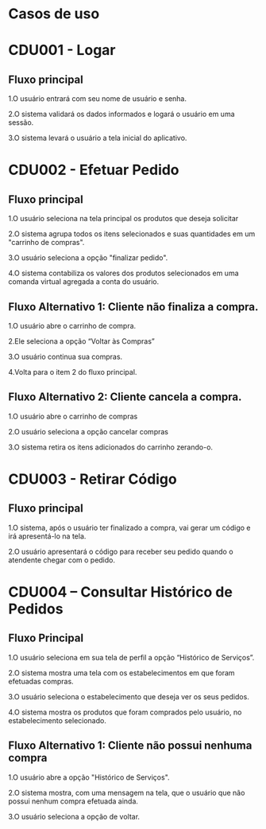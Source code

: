 # Casos de uso

# CDU001 - Logar

## Fluxo principal
1.O usuário entrará com seu nome de usuário e senha.

2.O sistema validará os dados informados e logará o usuário em uma sessão.

3.O sistema levará o usuário a tela inicial do aplicativo.

# CDU002 - Efetuar Pedido

## Fluxo principal
1.O usuário seleciona na tela principal os produtos que deseja solicitar

2.O sistema agrupa todos os itens selecionados e suas quantidades em um "carrinho de compras".

3.O usuário seleciona a opção "finalizar pedido".

4.O sistema contabiliza os valores dos produtos selecionados em uma comanda virtual agregada a conta do usuário.

  ## Fluxo Alternativo 1: Cliente não finaliza a compra.
  1.O usuário abre o carrinho de compra.
   
  2.Ele seleciona a opção “Voltar às Compras”
  
  3.O usuário continua sua compras.
  
  4.Volta para o item 2 do fluxo principal.
  
  ## Fluxo Alternativo 2: Cliente cancela a compra.
  1.O usuário abre o carrinho de compras
  
  2.O usuário seleciona a opção cancelar compras
  
  3.O sistema retira os itens adicionados do carrinho zerando-o.

  

# CDU003 - Retirar Código

## Fluxo principal
1.O sistema, após o usuário ter finalizado a compra, vai gerar um código e irá apresentá-lo na tela.

2.O usuário apresentará o código para receber seu pedido quando o atendente chegar com o pedido.



# CDU004 – Consultar Histórico de Pedidos

## Fluxo Principal
1.O usuário seleciona em sua tela de perfil a opção “Histórico de Serviços”.

2.O sistema mostra uma tela com os estabelecimentos em que foram efetuadas compras.

3.O usuário seleciona o estabelecimento que deseja ver os seus pedidos.

4.O sistema mostra os produtos que foram comprados pelo usuário, no estabelecimento selecionado. 

  ## Fluxo Alternativo 1: Cliente não possui nenhuma compra
  1.O usuário abre a opção "Histórico de Serviços".
  
  2.O sistema mostra, com uma mensagem na tela, que o usuário que não possui nenhum compra efetuada ainda.
  
  3.O usuário seleciona a opção de voltar.
